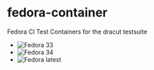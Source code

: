 # fedora-container
Fedora CI Test Containers for the dracut testsuite

* ![Fedora 33](https://github.com/dracutdevs/fedora-container/workflows/Fedora%2033/badge.svg)
* ![Fedora 34](https://github.com/dracutdevs/fedora-container/workflows/Fedora%2034/badge.svg)
* ![Fedora latest](https://github.com/dracutdevs/fedora-container/workflows/Fedora%20latest/badge.svg)

